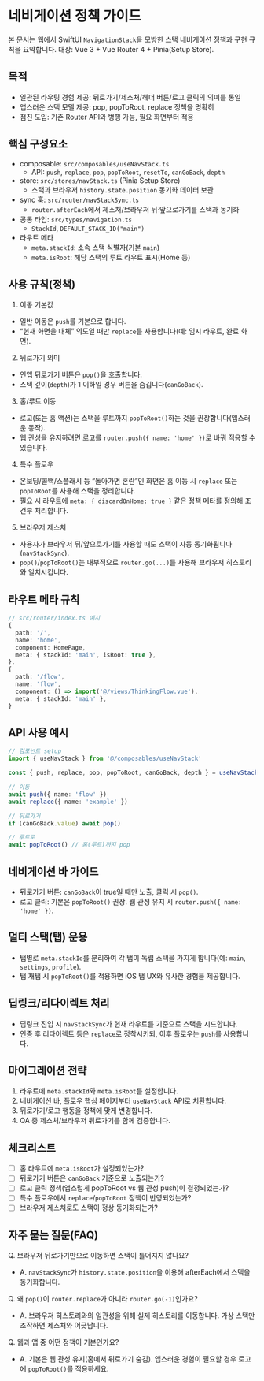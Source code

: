 # 네비게이션 정책 가이드

본 문서는 웹에서 SwiftUI `NavigationStack`을 모방한 스택 네비게이션 정책과 구현 규칙을 요약합니다. 대상: Vue 3 + Vue Router 4 + Pinia(Setup Store).

## 목적
- 일관된 라우팅 경험 제공: 뒤로가기/제스처/헤더 버튼/로고 클릭의 의미를 통일
- 앱스러운 스택 모델 제공: pop, popToRoot, replace 정책을 명확히
- 점진 도입: 기존 Router API와 병행 가능, 필요 화면부터 적용

## 핵심 구성요소
- composable: `src/composables/useNavStack.ts`
  - API: `push`, `replace`, `pop`, `popToRoot`, `resetTo`, `canGoBack`, `depth`
- store: `src/stores/navStack.ts` (Pinia Setup Store)
  - 스택과 브라우저 `history.state.position` 동기화 데이터 보관
- sync 훅: `src/router/navStackSync.ts`
  - `router.afterEach`에서 제스처/브라우저 뒤·앞으로가기를 스택과 동기화
- 공통 타입: `src/types/navigation.ts`
  - `StackId`, `DEFAULT_STACK_ID("main")`
- 라우트 메타
  - `meta.stackId`: 소속 스택 식별자(기본 `main`)
  - `meta.isRoot`: 해당 스택의 루트 라우트 표시(Home 등)

## 사용 규칙(정책)
1) 이동 기본값
- 일반 이동은 `push`를 기본으로 합니다.
- “현재 화면을 대체” 의도일 때만 `replace`를 사용합니다(예: 임시 라우트, 완료 화면).

2) 뒤로가기 의미
- 인앱 뒤로가기 버튼은 `pop()`을 호출합니다.
- 스택 깊이(`depth`)가 1 이하일 경우 버튼을 숨깁니다(`canGoBack`).

3) 홈/루트 이동
- 로고(또는 홈 액션)는 스택을 루트까지 `popToRoot()`하는 것을 권장합니다(앱스러운 동작).
- 웹 관성을 유지하려면 로고를 `router.push({ name: 'home' })`로 바꿔 적용할 수 있습니다.

4) 특수 플로우
- 온보딩/콜백/스플래시 등 “돌아가면 혼란”인 화면은 홈 이동 시 `replace` 또는 `popToRoot`를 사용해 스택을 정리합니다.
- 필요 시 라우트에 `meta: { discardOnHome: true }` 같은 정책 메타를 정의해 조건부 처리합니다.

5) 브라우저 제스처
- 사용자가 브라우저 뒤/앞으로가기를 사용할 때도 스택이 자동 동기화됩니다(`navStackSync`).
- `pop()`/`popToRoot()`는 내부적으로 `router.go(...)`를 사용해 브라우저 히스토리와 일치시킵니다.

## 라우트 메타 규칙
```ts
// src/router/index.ts 예시
{
  path: '/',
  name: 'home',
  component: HomePage,
  meta: { stackId: 'main', isRoot: true },
},
{
  path: '/flow',
  name: 'flow',
  component: () => import('@/views/ThinkingFlow.vue'),
  meta: { stackId: 'main' },
}
```

## API 사용 예시
```ts
// 컴포넌트 setup
import { useNavStack } from '@/composables/useNavStack'

const { push, replace, pop, popToRoot, canGoBack, depth } = useNavStack()

// 이동
await push({ name: 'flow' })
await replace({ name: 'example' })

// 뒤로가기
if (canGoBack.value) await pop()

// 루트로
await popToRoot() // 홈(루트)까지 pop
```

## 네비게이션 바 가이드
- 뒤로가기 버튼: `canGoBack`이 true일 때만 노출, 클릭 시 `pop()`.
- 로고 클릭: 기본은 `popToRoot()` 권장. 웹 관성 유지 시 `router.push({ name: 'home' })`.

## 멀티 스택(탭) 운용
- 탭별로 `meta.stackId`를 분리하여 각 탭이 독립 스택을 가지게 합니다(예: `main`, `settings`, `profile`).
- 탭 재탭 시 `popToRoot()`를 적용하면 iOS 탭 UX와 유사한 경험을 제공합니다.

## 딥링크/리다이렉트 처리
- 딥링크 진입 시 `navStackSync`가 현재 라우트를 기준으로 스택을 시드합니다.
- 인증 후 리다이렉트 등은 `replace`로 정착시키되, 이후 플로우는 `push`를 사용합니다.

## 마이그레이션 전략
1. 라우트에 `meta.stackId`와 `meta.isRoot`를 설정합니다.
2. 네비게이션 바, 플로우 핵심 페이지부터 `useNavStack` API로 치환합니다.
3. 뒤로가기/로고 행동을 정책에 맞게 변경합니다.
4. QA 중 제스처/브라우저 뒤로가기를 함께 검증합니다.

## 체크리스트
- [ ] 홈 라우트에 `meta.isRoot`가 설정되었는가?
- [ ] 뒤로가기 버튼은 `canGoBack` 기준으로 노출되는가?
- [ ] 로고 클릭 정책(앱스럽게 popToRoot vs 웹 관성 push)이 결정되었는가?
- [ ] 특수 플로우에서 `replace`/`popToRoot` 정책이 반영되었는가?
- [ ] 브라우저 제스처로도 스택이 정상 동기화되는가?

## 자주 묻는 질문(FAQ)
Q. 브라우저 뒤로가기만으로 이동하면 스택이 틀어지지 않나요?
- A. `navStackSync`가 `history.state.position`을 이용해 afterEach에서 스택을 동기화합니다.

Q. 왜 `pop()`이 `router.replace`가 아니라 `router.go(-1)`인가요?
- A. 브라우저 히스토리와의 일관성을 위해 실제 히스토리를 이동합니다. 가상 스택만 조작하면 제스처와 어긋납니다.

Q. 웹과 앱 중 어떤 정책이 기본인가요?
- A. 기본은 웹 관성 유지(홈에서 뒤로가기 숨김). 앱스러운 경험이 필요할 경우 로고에 `popToRoot()`를 적용하세요.

